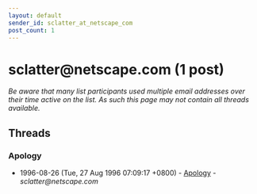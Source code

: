 ```yaml
---
layout: default
sender_id: sclatter_at_netscape_com
post_count: 1
---
```


# sclatter<span>@</span>netscape.com (1 post)

_Be aware that many list participants used multiple email addresses over their time active on the list. As such this page may not contain all threads available._

## Threads

### Apology
+ 1996-08-26 (Tue, 27 Aug 1996 07:09:17 +0800) - [Apology](/archive/1996/08/f8f8741fc2f7aa3e8a346aa13e4cdefee19fe1fa9d6a3397df135ca0c4f79e5e) - _sclatter@netscape.com_

